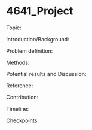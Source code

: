 # 4641_Project

Topic:

Introduction/Background:

Problem definition: 

Methods:

Potential results and Discussion:

Reference:

Contribution:

Timeline:

Checkpoints:
